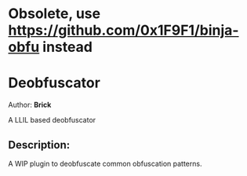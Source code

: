 # Obsolete, use https://github.com/0x1F9F1/binja-obfu instead

# Deobfuscator
Author: **Brick**

A LLIL based deobfuscator

## Description:

A WIP plugin to deobfuscate common obfuscation patterns.
